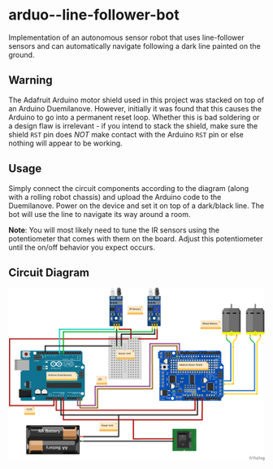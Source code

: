 # arduo--line-follower-bot

Implementation of an autonomous sensor robot that uses line-follower sensors and can automatically
navigate following a dark line painted on the ground.

## Warning

The Adafruit Arduino motor shield used in this project was stacked on top of an Arduino Duemilanove. However,
initially it was found that this causes the Arduino to go into a permanent reset loop. Whether this is bad
soldering or a design flaw is irrelevant - if you intend to stack the shield, make sure the shield `RST` pin
does *NOT* make contact with the Arduino `RST` pin or else nothing will appear to be working.

## Usage

Simply connect the circuit components according to the diagram (along with a rolling robot chassis) and
upload the Arduino code to the Duemilanove. Power on the device and set it on top of a dark/black line. The
bot will use the line to navigate its way around a room.

**Note**: You will most likely need to tune the IR sensors using the potentiometer that comes with them on
the board. Adjust this potentiometer until the on/off behavior you expect occurs.

## Circuit Diagram

![Circuit](img/line-follower-bot.png "Circuit")

